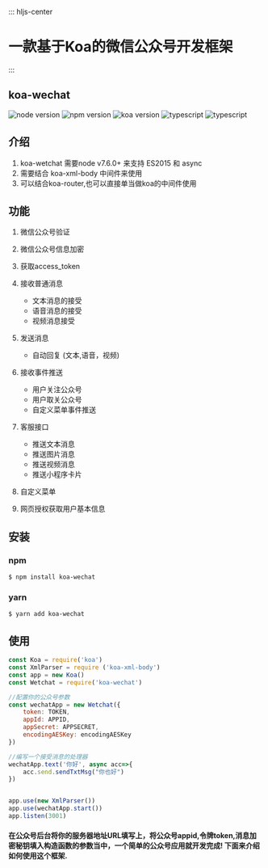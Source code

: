 ::: hljs-center

#  一款基于Koa的微信公众号开发框架

:::

## koa-wechat

![node version](https://img.shields.io/badge/node-14.16.1-brightgreen.svg)  ![npm version](https://img.shields.io/badge/npm-6.14.12-blue.svg) ![koa version](https://img.shields.io/badge/koa-^2.13.4-black.svg)  ![typescript](https://img.shields.io/badge/typescript-^4.5.2-blue.svg) ![typescript](https://img.shields.io/badge/eslint-7.12.1-purple.svg)

## 介绍
1. koa-wetchat 需要node v7.6.0+ 来支持 ES2015 和 async  
2. 需要结合 koa-xml-body 中间件来使用
3. 可以结合koa-router,也可以直接单当做koa的中间件使用 


## 功能
1. 微信公众号验证
2. 微信公众号信息加密
3. 获取access_token
4. 接收普通消息
    -  文本消息的接受
    -  语音消息的接受
    - 视频消息接受
5. 发送消息
	- 自动回复 (文本,语音，视频)
6. 接收事件推送
	- 用户关注公众号
	- 用户取关公众号
	- 自定义菜单事件推送

7. 客服接口
	- 推送文本消息
	- 推送图片消息
	- 推送视频消息
	- 推送小程序卡片
8. 自定义菜单
9. 网页授权获取用户基本信息
	

## 安装
### npm
```
$ npm install koa-wechat
```

### yarn 
```
$ yarn add koa-wechat
```

##  使用

```js
const Koa = require('koa') 
const XmlParser = require ('koa-xml-body') 
const app = new Koa()
const Wetchat = require('koa-wechat')

//配置你的公众号参数
const wechatApp = new Wetchat({
    token: TOKEN,
    appId: APPID,
    appSecret: APPSECRET,
    encodingAESKey: encodingAESKey 
})

//编写一个接受消息的处理器
wechatApp.text('你好', async acc=>{ 
    acc.send.sendTxtMsg("你也好")
})


app.use(new XmlParser()) 
app.use(wechatApp.start()) 
app.listen(3001)

```

#### 在公众号后台将你的服务器地址URL填写上，将公众号appid,令牌token,消息加密秘钥填入构造函数的参数当中，一个简单的公众号应用就开发完成! 下面来介绍如何使用这个框架.




